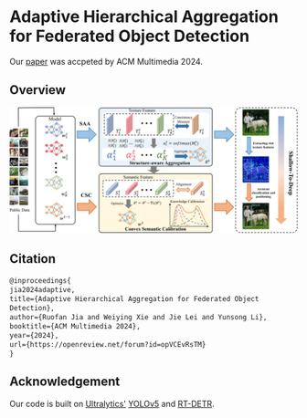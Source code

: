 # Adaptive Hierarchical Aggregation for Federated Object Detection
Our [paper](https://openreview.net/forum?id=opVCEvRsTM) was accpeted by ACM Multimedia 2024.
## Overview
![Overview](readme/Overview.png)
## Citation
```
@inproceedings{
jia2024adaptive,
title={Adaptive Hierarchical Aggregation for Federated Object Detection},
author={Ruofan Jia and Weiying Xie and Jie Lei and Yunsong Li},
booktitle={ACM Multimedia 2024},
year={2024},
url={https://openreview.net/forum?id=opVCEvRsTM}
}
```
## Acknowledgement
Our code is built on [Ultralytics'](https://www.ultralytics.com/) [YOLOv5](https://github.com/ultralytics/yolov5) and [RT-DETR](https://docs.ultralytics.com/models/rtdetr/).

